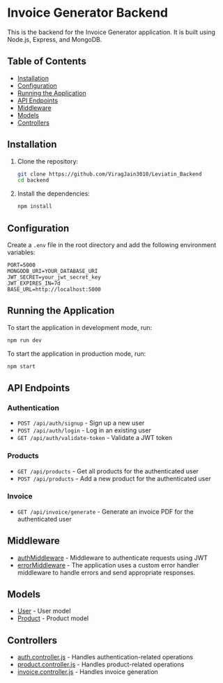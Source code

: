 # Invoice Generator Backend

This is the backend for the Invoice Generator application. It is built using Node.js, Express, and MongoDB.

## Table of Contents

- [Installation](#installation)
- [Configuration](#configuration)
- [Running the Application](#running-the-application)
- [API Endpoints](#api-endpoints)
- [Middleware](#middleware)
- [Models](#models)
- [Controllers](#controllers)

## Installation

1. Clone the repository:

    ```sh
    git clone https://github.com/ViragJain3010/Leviatin_Backend
    cd backend
    ```

2. Install the dependencies:

    ```sh
    npm install
    ```

## Configuration

Create a `.env` file in the root directory and add the following environment variables:

```env
PORT=5000
MONGODB_URI=YOUR_DATABASE_URI
JWT_SECRET=your_jwt_secret_key
JWT_EXPIRES_IN=7d
BASE_URL=http://localhost:5000
```

## Running the Application

To start the application in development mode, run:

```sh
npm run dev
```

To start the application in production mode, run:
```sh
npm start
```

## API Endpoints

### Authentication

- `POST /api/auth/signup` - Sign up a new user
- `POST /api/auth/login` - Log in an existing user
- `GET /api/auth/validate-token` - Validate a JWT token

### Products

- `GET /api/products` - Get all products for the authenticated user
- `POST /api/products` - Add a new product for the authenticated user

### Invoice

- `GET /api/invoice/generate` - Generate an invoice PDF for the authenticated user

## Middleware

- [authMiddleware](src/middleware/auth.middleware.js) - Middleware to authenticate requests using JWT
- [errorMiddleware](src/middleware/error.middleware.js) - The application uses a custom error handler middleware to handle errors and send appropriate responses.

## Models

- [User](src/models/user.model.js) - User model
- [Product](src/models/product.model.js) - Product model

## Controllers

- [auth.controller.js](src/controllers/auth.controller.js) - Handles authentication-related operations
- [product.controller.js](src/controllers/product.controller.js) - Handles product-related operations
- [invoice.controller.js](src/controllers/invoice.controller.js) - Handles invoice generation
